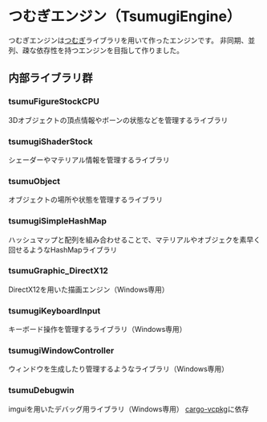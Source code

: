 # つむぎエンジン（TsumugiEngine）
つむぎエンジンは[つむぎ](https://github.com/snamas/tsumugi/blob/main/README.md "つむぎ")ライブラリを用いて作ったエンジンです。
非同期、並列、疎な依存性を持つエンジンを目指して作りました。
## 内部ライブラリ群

### tsumuFigureStockCPU
3Dオブジェクトの頂点情報やボーンの状態などを管理するライブラリ
### tsumugiShaderStock
シェーダーやマテリアル情報を管理するライブラリ
### tsumuObject
オブジェクトの場所や状態を管理するライブラリ
### tsumugiSimpleHashMap
ハッシュマップと配列を組み合わせることで、マテリアルやオブジェクを素早く回せるようなHashMapライブラリ
### tsumuGraphic_DirectX12
DirectX12を用いた描画エンジン（Windows専用）
### tsumugiKeyboardInput
キーボード操作を管理するライブラリ（Windows専用）
### tsumugiWindowController
ウィンドウを生成したり管理するようなライブラリ（Windows専用）
### tsumuDebugwin
imguiを用いたデバッグ用ライブラリ（Windows専用）
[cargo-vcpkg](https://crates.io/crates/cargo-vcpkg "cargo-vcpkg")に依存
